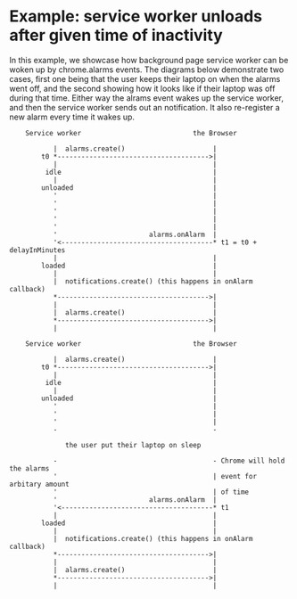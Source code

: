 Example: service worker unloads after given time of inactivity
====

In this example, we showcase how background page service worker can be woken up
by chrome.alarms events. The diagrams below demonstrate two cases, first one
being that the user keeps their laptop on when the alarms went off, and the
second showing how it looks like if their laptop was off during that
time. Either way the alrams event wakes up the service worker, and then the
service worker sends out an notification. It also re-register a new alarm every
time it wakes up.

````
    Service worker                            the Browser

           |  alarms.create()                      |
        t0 *-------------------------------------->|
           |                                       |
         idle                                      |
           |                                       |
        unloaded                                   |
           '                                       |
           '                                       |
           '                                       |
           '                                       |
           '                                       |
           '                       alarms.onAlarm  |
           '<--------------------------------------* t1 = t0 + delayInMinutes
           |                                       |
        loaded                                     |
           |                                       |
           |  notifications.create() (this happens in onAlarm callback)
           *-------------------------------------->|
           |                                       |
           |  alarms.create()                      |
           *-------------------------------------->|
           |                                       |

````

````
    Service worker                            the Browser

           |  alarms.create()                      |
        t0 *-------------------------------------->|
           |                                       |
         idle                                      |
           |                                       |
        unloaded                                   |
           '                                       |
           '                                       |
           '                                       |
           -                                       -

              the user put their laptop on sleep

           -                                       - Chrome will hold the alarms
           '                                       | event for arbitary amount
           '                                       | of time
           '                       alarms.onAlarm  |
           '<--------------------------------------* t1
           |                                       |
        loaded                                     |
           |                                       |
           |  notifications.create() (this happens in onAlarm callback)
           *-------------------------------------->|
           |                                       |
           |  alarms.create()                      |
           *-------------------------------------->|
           |                                       |

````
